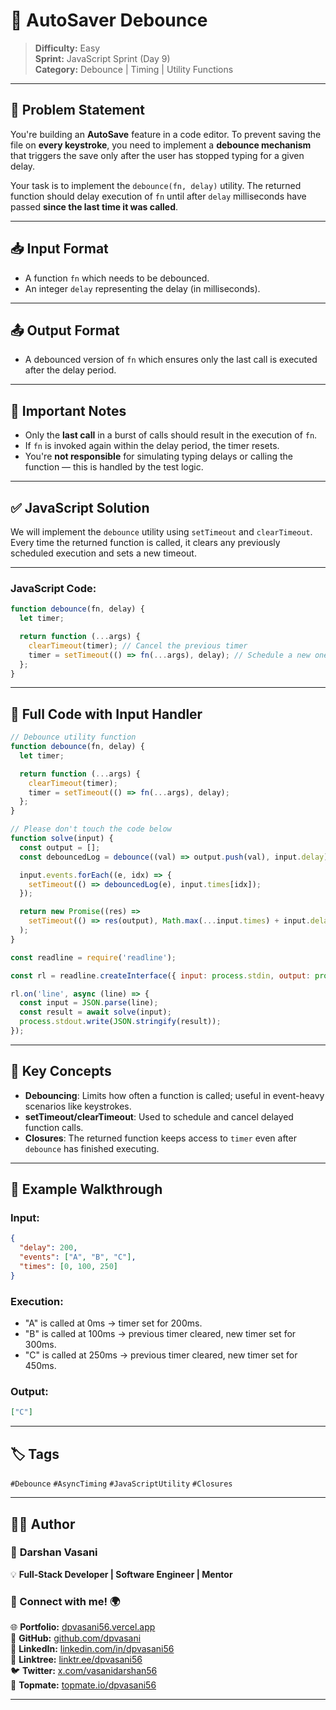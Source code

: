 # 💾 AutoSaver Debounce

> **Difficulty:** Easy  
> **Sprint:** JavaScript Sprint (Day 9)  
> **Category:** Debounce | Timing | Utility Functions

---

## 🧩 Problem Statement

You're building an **AutoSave** feature in a code editor. To prevent saving the file on **every keystroke**, you need to implement a **debounce mechanism** that triggers the save only after the user has stopped typing for a given delay.

Your task is to implement the `debounce(fn, delay)` utility. The returned function should delay execution of `fn` until after `delay` milliseconds have passed **since the last time it was called**.

---

## 📥 Input Format

- A function `fn` which needs to be debounced.
- An integer `delay` representing the delay (in milliseconds).

---

## 📤 Output Format

- A debounced version of `fn` which ensures only the last call is executed after the delay period.

---

## 📌 Important Notes

- Only the **last call** in a burst of calls should result in the execution of `fn`.
- If `fn` is invoked again within the delay period, the timer resets.
- You're **not responsible** for simulating typing delays or calling the function — this is handled by the test logic.

---

## ✅ JavaScript Solution

We will implement the `debounce` utility using `setTimeout` and `clearTimeout`. Every time the returned function is called, it clears any previously scheduled execution and sets a new timeout.

---

### JavaScript Code:

```js
function debounce(fn, delay) {
  let timer;

  return function (...args) {
    clearTimeout(timer); // Cancel the previous timer
    timer = setTimeout(() => fn(...args), delay); // Schedule a new one
  };
}
```

---

## 📜 Full Code with Input Handler

```js
// Debounce utility function
function debounce(fn, delay) {
  let timer;

  return function (...args) {
    clearTimeout(timer);
    timer = setTimeout(() => fn(...args), delay);
  };
}

// Please don't touch the code below
function solve(input) {
  const output = [];
  const debouncedLog = debounce((val) => output.push(val), input.delay);

  input.events.forEach((e, idx) => {
    setTimeout(() => debouncedLog(e), input.times[idx]);
  });

  return new Promise((res) =>
    setTimeout(() => res(output), Math.max(...input.times) + input.delay + 10)
  );
}

const readline = require('readline');

const rl = readline.createInterface({ input: process.stdin, output: process.stdout });

rl.on('line', async (line) => {
  const input = JSON.parse(line);
  const result = await solve(input);
  process.stdout.write(JSON.stringify(result));
});
```

---

## 🧠 Key Concepts

- **Debouncing**: Limits how often a function is called; useful in event-heavy scenarios like keystrokes.
- **setTimeout/clearTimeout**: Used to schedule and cancel delayed function calls.
- **Closures**: The returned function keeps access to `timer` even after `debounce` has finished executing.

---

## 🧪 Example Walkthrough

### Input:

```json
{
  "delay": 200,
  "events": ["A", "B", "C"],
  "times": [0, 100, 250]
}
```

### Execution:

- "A" is called at 0ms → timer set for 200ms.
- "B" is called at 100ms → previous timer cleared, new timer set for 300ms.
- "C" is called at 250ms → previous timer cleared, new timer set for 450ms.

### Output:

```json
["C"]
```

---

## 🏷️ Tags

`#Debounce` `#AsyncTiming` `#JavaScriptUtility` `#Closures`

---

## 👨‍💻 Author

### 🚀 **Darshan Vasani**  
💡 **Full-Stack Developer | Software Engineer | Mentor**

### 🔗 Connect with me! 🌍  
🌐 **Portfolio:** [dpvasani56.vercel.app](https://dpvasani56.vercel.app/)  
🐙 **GitHub:** [github.com/dpvasani](https://github.com/dpvasani)  
💼 **LinkedIn:** [linkedin.com/in/dpvasani56](https://linkedin.com/in/dpvasani56/)  
🌳 **Linktree:** [linktr.ee/dpvasani56](https://linktr.ee/dpvasani56)  
🐦 **Twitter:** [x.com/vasanidarshan56](https://x.com/vasanidarshan56)  
📢 **Topmate:** [topmate.io/dpvasani56](https://topmate.io/dpvasani56)

---

